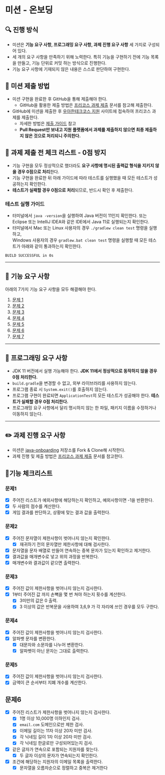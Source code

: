 # 미션 - 온보딩

## 🔍 진행 방식

- 미션은 **기능 요구 사항, 프로그래밍 요구 사항, 과제 진행 요구 사항** 세 가지로 구성되어 있다.
- 세 개의 요구 사항을 만족하기 위해 노력한다. 특히 기능을 구현하기 전에 기능 목록을 만들고, 기능 단위로 커밋 하는 방식으로 진행한다.
- 기능 요구 사항에 기재되지 않은 내용은 스스로 판단하여 구현한다.

## 📮 미션 제출 방법

- 미션 구현을 완료한 후 GitHub을 통해 제출해야 한다.
    - GitHub을 활용한 제출 방법은 [프리코스 과제 제출](https://github.com/woowacourse/woowacourse-docs/tree/master/precourse) 문서를 참고해
      제출한다.
- GitHub에 미션을 제출한 후 [우아한테크코스 지원](https://apply.techcourse.co.kr) 사이트에 접속하여 프리코스 과제를 제출한다.
    - 자세한 방법은 [제출 가이드](https://github.com/woowacourse/woowacourse-docs/tree/master/precourse#제출-가이드) 참고
    - **Pull Request만 보내고 지원 플랫폼에서 과제를 제출하지 않으면 최종 제출하지 않은 것으로 처리되니 주의한다.**

## 🚨 과제 제출 전 체크 리스트 - 0점 방지

- 기능 구현을 모두 정상적으로 했더라도 **요구 사항에 명시된 출력값 형식을 지키지 않을 경우 0점으로 처리**한다.
- 기능 구현을 완료한 뒤 아래 가이드에 따라 테스트를 실행했을 때 모든 테스트가 성공하는지 확인한다.
- **테스트가 실패할 경우 0점으로 처리**되므로, 반드시 확인 후 제출한다.

### 테스트 실행 가이드

- 터미널에서 `java -version`을 실행하여 Java 버전이 11인지 확인한다. 또는 Eclipse 또는 IntelliJ IDEA와 같은 IDE에서 Java 11로 실행되는지 확인한다.
- 터미널에서 Mac 또는 Linux 사용자의 경우 `./gradlew clean test` 명령을 실행하고,   
  Windows 사용자의 경우  `gradlew.bat clean test` 명령을 실행할 때 모든 테스트가 아래와 같이 통과하는지 확인한다.

```
BUILD SUCCESSFUL in 0s
```

---

## 🚀 기능 요구 사항
아래의 7가지 기능 요구 사항을 모두 해결해야 한다.

1. [문제 1](./docs/PROBLEM1.md)
2. [문제 2](./docs/PROBLEM2.md)
3. [문제 3](./docs/PROBLEM3.md)
4. [문제 4](./docs/PROBLEM4.md)
5. [문제 5](./docs/PROBLEM5.md)
6. [문제 6](./docs/PROBLEM6.md)
7. [문제 7](./docs/PROBLEM7.md)

---

## 🎯 프로그래밍 요구 사항

- JDK 11 버전에서 실행 가능해야 한다. **JDK 11에서 정상적으로 동작하지 않을 경우 0점 처리한다.**
- `build.gradle`을 변경할 수 없고, 외부 라이브러리를 사용하지 않는다.
- 프로그램 종료 시 `System.exit()`를 호출하지 않는다.
- 프로그램 구현이 완료되면 `ApplicationTest`의 모든 테스트가 성공해야 한다. **테스트가 실패할 경우 0점 처리한다.**
- 프로그래밍 요구 사항에서 달리 명시하지 않는 한 파일, 패키지 이름을 수정하거나 이동하지 않는다.
 
---

## ✏️ 과제 진행 요구 사항

- 미션은 [java-onboarding](https://github.com/woowacourse-precourse/java-onboarding) 저장소를 Fork & Clone해 시작한다.
- 과제 진행 및 제출 방법은 [프리코스 과제 제출](https://github.com/woowacourse/woowacourse-docs/tree/master/precourse) 문서를 참고한다.

## 📜기능 체크리스트
### 문제1
- [x] 주어진 리스트가 예외사항에 해당하는지 확인하고, 예외사항이면 -1을 반환한다.
- [x] 두 사람의 점수를 계산한다.
- [x] 게임 결과를 판단하고, 상황에 맞는 결과 값을 출력한다.

### 문제2
- [x] 주어진 문자열이 제한사항이 벗어나지 않는지 확인한다.
  - [x] 재귀하기 전의 문자열만 제한사항에 대해 검사한다.
- [x] 문자열을 문자 배열로 만들어 연속하는 중복 문자가 있는지 확인하고 제거한다.
- [x] 결과값을 매개변수로 넣고 위의 과정을 반복한다.
- [x] 매개변수와 결과값이 같으면 출력한다.

### 문제3
- [x] 주어진 값이 제한사항을 벗어나지 않는지 검사한다.
- [x] 1부터 주어진 값 까지 손뼉을 몇 번 쳐야 하는지 횟수를 계산한다.
  - [x] 3미만의 값은 0 출력.
  - [x] 3 이상의 값은 반복문을 사용하여 3,6,9 가 각 자리에 쓰인 경우를 모두 구한다.

### 문제4
- [x] 주어진 값이 제한사항을 벗어나지 않는지 검사한다.
- [x] 알파벳 문자를 변환한다.
  - [x] 대문자와 소문자를 나누어 변환한다.
  - [x] 알파벳이 아닌 문자는 그대로 출력한다.

### 문제5
- [x] 주어진 값이 제한사항을 벗어나지 않는지 검사한다.
- [x] 금액이 큰 순서부터 지폐 개수를 계산한다.

## 문제6
- [x] 주어진 리스트가 제한사항을 벗어나지 않는지 검사한다.
  - [x] 1명 이상 10,000명 이하인지 검사.
  - [x] `email.com` 도메인으로만 제한 검사.
  - [x] 이메일 길이는 11자 이상 20자 미만 검사.
  - [x] 각 닉네임 길이 1자 이상 20자 미만 검사.
  - [x] 각 닉네임 한글로만 구성되어있는지 검사.
- [x] 같은 글자가 연속으로 포함되는 지원자를 찾는다.
  - [x] 두 글자 이상의 문자가 연속되는지 확인한다.
- [x] 조건에 해당하는 지원자의 이메일 목록을 출력한다.
  - [x] 문자열을 오름차순으로 정렬하고 중복은 제거한다